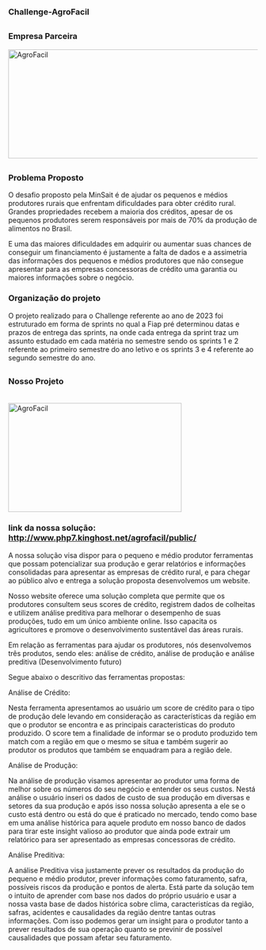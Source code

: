 ### Challenge-AgroFacil

##
### Empresa Parceira



<!DOCTYPE html>
<html lang="en">
<head>
    <meta charset="UTF-8">
    <meta name="viewport" content="width=device-width, initial-scale=1.0">
</head>
<body>
    <div style="display: inline_block">
        <img align="center" alt="AgroFacil" height="220" width="550" src="https://media.licdn.com/dms/image/D4D16AQHr4crqohqZkg/profile-displaybackgroundimage-shrink_200_800/0/1669994833942?e=2147483647&v=beta&t=yCGbiFQ8iPUVVaQBstqP9cjWZ9yYbmP4bXH8SCydzq4">
    </div>
</body>
</html>

##
### Problema Proposto
O desafio proposto pela MinSait é de ajudar os pequenos e médios produtores rurais que enfrentam dificuldades para obter crédito rural. Grandes propriedades recebem a maioria dos créditos, apesar de os pequenos produtores serem responsáveis por mais de 70% da produção de alimentos no Brasil.

E uma das maiores dificuldades em adquirir ou aumentar suas chances de conseguir um financiamento é justamente a falta de dados e a assimetria das informações dos pequenos e médios produtores que não consegue apresentar para as empresas concessoras de crédito uma garantia ou maiores informações sobre o negócio.

### Organização do projeto
O projeto realizado para o Challenge referente ao ano de 2023 foi estruturado em forma de sprints no qual a Fiap pré determinou datas e prazos de entrega das sprints, na onde cada entrega da sprint traz um assunto estudado em cada matéria no semestre sendo os sprints 1 e 2 referente ao primeiro semestre do ano letivo e os sprints 3 e 4 referente ao segundo semestre do ano. 


##
### Nosso Projeto
<div style="display: inline_block"><br>
  <img align="center" alt="AgroFacil" height="220" width="350" src="https://media.licdn.com/dms/image/D4E03AQH5CVbw2iiSWw/profile-displayphoto-shrink_800_800/0/1695645154085?e=2147483647&v=beta&t=60FUBH9_CJ6RWyBPRpa-Rpyhmyi-3lAQeaCvExQPmD4">
</div>

### link da nossa solução: http://www.php7.kinghost.net/agrofacil/public/

A nossa solução visa dispor para o pequeno e médio produtor ferramentas que possam potencializar sua produção e gerar relatórios e informações consolidadas para apresentar as empresas de crédito rural, e para chegar ao público alvo e entrega a solução proposta desenvolvemos um website.

Nosso website oferece uma solução completa que permite que os produtores consultem seus scores de crédito, registrem dados de colheitas e utilizem análise preditiva para melhorar o desempenho de suas produções, tudo em um único ambiente online. Isso capacita os agricultores e promove o desenvolvimento sustentável das áreas rurais.

Em relação as ferramentas para ajudar os produtores, nós desenvolvemos três produtos, sendo eles: análise de crédito, análise de produção e análise preditiva (Desenvolvimento futuro)

Segue abaixo o descritivo das ferramentas propostas:

Análise de Crédito:

Nesta ferramenta apresentamos ao usuário um score de crédito para o tipo de produção dele levando em consideração as características da região em que o produtor se encontra e as principais caracteristicas do produto produzido. O score tem a finalidade de informar se o produto produzido tem match com a região em que o mesmo se situa e também sugerir ao produtor os produtos que também se enquadram para a região dele. 

Análise de Produção:

Na análise de produção visamos apresentar ao produtor uma forma de melhor sobre os números do seu negócio e entender os seus custos. Nestá análise o usuário inseri os dados de custo de sua produção em diversas e setores da sua produção e após isso nossa solução apresenta a ele se o custo está dentro ou está do que é praticado no mercado, tendo como base em uma análise histórica para aquele produto em nosso banco de dados para tirar este insight valioso ao produtor que ainda pode extrair um relatórico para ser apresentado as empresas concessoras de crédito.

Análise Preditiva:

A análise Preditiva visa justamente prever os resultados da produção do pequeno e médio produtor, prever informações como faturamento, safra, possíveis riscos da produção e pontos de alerta. Está parte da solução tem o intuito de aprender com base nos dados do próprio usuário e usar a nossa vasta base de dados histórica sobre clima, caracteristícas da região, safras, acidentes e causalidades da região dentre tantas outras informações. Com isso podemos gerar um insight para o produtor tanto a prever resultados de sua operação quanto se previnir de possível causalidades que possam afetar seu faturamento. 

